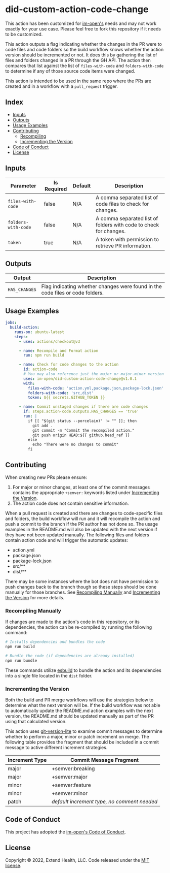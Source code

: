 # did-custom-action-code-change

This action has been customized for [im-open's] needs and may not work exactly for your use case. Please feel free to fork this repository if it needs to be customized.

This action outputs a flag indicating whether the changes in the PR were to code files and code folders so the build workflow knows whether the action version should be incremented or not. It does this by gathering the list of files and folders changed in a PR through the GH API. The action then compares that list against the list of `files-with-code` and `folders-with-code` to determine if any of those source code items were changed.

This action is intended to be used in the same repo where the PRs are created and in a workflow with a `pull_request` trigger.

## Index

- [Inputs](#inputs)
- [Outputs](#outputs)
- [Usage Examples](#usage-examples)
- [Contributing](#contributing)
  - [Recompiling](#recompiling)
  - [Incrementing the Version](#incrementing-the-version)
- [Code of Conduct](#code-of-conduct)
- [License](#license)

## Inputs

| Parameter           | Is Required | Default | Description                                                       |
| ------------------- | ----------- | ------- | ----------------------------------------------------------------- |
| `files-with-code`   | false       | N/A     | A comma separated list of code files to check for changes.        |
| `folders-with-code` | false       | N/A     | A comma separated list of folders with code to check for changes. |
| `token`             | true        | N/A     | A token with permission to retrieve PR information.               |

## Outputs

| Output        | Description                                                                   |
| ------------- | ----------------------------------------------------------------------------- |
| `HAS_CHANGES` | Flag indicating whether changes were found in the code files or code folders. |

## Usage Examples

```yml
jobs:
  build-action:
    runs-on: ubuntu-latest
    steps:
      - uses: actions/checkout@v3

      - name: Recompile and Format action
        run: npm run build

      - name: Check for code changes to the action
        id: action-code
        # You may also reference just the major or major.minor version
        uses: im-open/did-custom-action-code-change@v1.0.1
        with:
          files-with-code: 'action.yml,package.json,package-lock.json'
          folders-with-code: 'src,dist'
          token: ${{ secrets.GITHUB_TOKEN }}

      - name: Commit unstaged changes if there are code changes
        if: steps.action-code.outputs.HAS_CHANGES == 'true'
        run: |
          if [[ "$(git status --porcelain)" != "" ]]; then
            git add .
            git commit -m "Commit the recompiled action."
            git push origin HEAD:${{ github.head_ref }}
          else
            echo "There were no changes to commit"
          fi
```

## Contributing

When creating new PRs please ensure:

1. For major or minor changes, at least one of the commit messages contains the appropriate `+semver:` keywords listed under [Incrementing the Version](#incrementing-the-version).
1. The action code does not contain sensitive information.

When a pull request is created and there are changes to code-specific files and folders, the build workflow will run and it will recompile the action and push a commit to the branch if the PR author has not done so. The usage examples in the README.md will also be updated with the next version if they have not been updated manually. The following files and folders contain action code and will trigger the automatic updates:

- action.yml
- package.json
- package-lock.json
- src/\*\*
- dist/\*\*

There may be some instances where the bot does not have permission to push changes back to the branch though so these steps should be done manually for those branches. See [Recompiling Manually](#recompiling-manually) and [Incrementing the Version](#incrementing-the-version) for more details.

### Recompiling Manually

If changes are made to the action's code in this repository, or its dependencies, the action can be re-compiled by running the following command:

```sh
# Installs dependencies and bundles the code
npm run build

# Bundle the code (if dependencies are already installed)
npm run bundle
```

These commands utilize [esbuild](https://esbuild.github.io/getting-started/#bundling-for-node) to bundle the action and
its dependencies into a single file located in the `dist` folder.

### Incrementing the Version

Both the build and PR merge workflows will use the strategies below to determine what the next version will be.  If the build workflow was not able to automatically update the README.md action examples with the next version, the README.md should be updated manually as part of the PR using that calculated version.

This action uses [git-version-lite] to examine commit messages to determine whether to perform a major, minor or patch increment on merge. The following table provides the fragment that should be included in a commit message to active different increment strategies.

| Increment Type | Commit Message Fragment                     |
| -------------- | ------------------------------------------- |
| major          | +semver:breaking                            |
| major          | +semver:major                               |
| minor          | +semver:feature                             |
| minor          | +semver:minor                               |
| patch          | *default increment type, no comment needed* |

## Code of Conduct

This project has adopted the [im-open's Code of Conduct](https://github.com/im-open/.github/blob/main/CODE_OF_CONDUCT.md).

## License

Copyright &copy; 2022, Extend Health, LLC. Code released under the [MIT license](LICENSE).

[git-version-lite]: https://github.com/im-open/git-version-lite
[im-open's]: https://github.com/im-open
